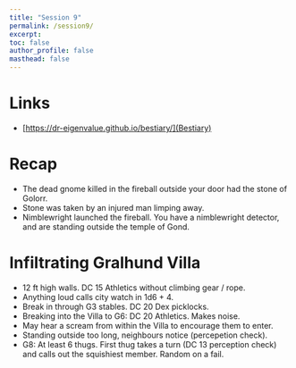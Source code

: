 ```yaml
---
title: "Session 9"
permalink: /session9/
excerpt: 
toc: false
author_profile: false
masthead: false
---
```

# Links
- [https://dr-eigenvalue.github.io/bestiary/](Bestiary)
# Recap
- The dead gnome killed in the fireball outside your door had the stone of Golorr.
- Stone was taken by an injured man limping away.
- Nimblewright launched the fireball. You have a nimblewright detector, and are standing outside the temple of Gond.

# Infiltrating Gralhund Villa
 - 12 ft high walls. DC 15 Athletics without climbing gear / rope.
 - Anything loud calls city watch in 1d6 + 4.
 - Break in through G3 stables. DC 20 Dex picklocks.
 - Breaking into the Villa to G6: DC 20 Athletics. Makes noise.
 - May hear a scream from within the Villa to encourage them to enter.
 - Standing outside too long, neighbours notice (percepetion check).
 - G8: At least 6 thugs. First thug takes a turn (DC 13 perception check) and calls out the squishiest member. Random on a fail.
